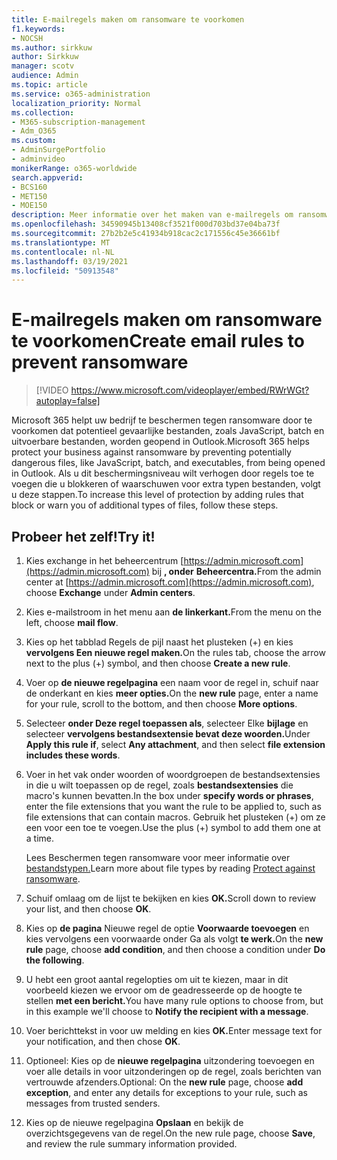 ```yaml
---
title: E-mailregels maken om ransomware te voorkomen
f1.keywords:
- NOCSH
ms.author: sirkkuw
author: Sirkkuw
manager: scotv
audience: Admin
ms.topic: article
ms.service: o365-administration
localization_priority: Normal
ms.collection:
- M365-subscription-management
- Adm_O365
ms.custom:
- AdminSurgePortfolio
- adminvideo
monikerRange: o365-worldwide
search.appverid:
- BCS160
- MET150
- MOE150
description: Meer informatie over het maken van e-mailregels om ransomware te voorkomen.
ms.openlocfilehash: 34590945b13408cf3521f000d703bd37e04ba73f
ms.sourcegitcommit: 27b2b2e5c41934b918cac2c171556c45e36661bf
ms.translationtype: MT
ms.contentlocale: nl-NL
ms.lasthandoff: 03/19/2021
ms.locfileid: "50913548"
---
```

# <a name="create-email-rules-to-prevent-ransomware"></a><span data-ttu-id="87644-103">E-mailregels maken om ransomware te voorkomen</span><span class="sxs-lookup"><span data-stu-id="87644-103">Create email rules to prevent ransomware</span></span>

> [!VIDEO https://www.microsoft.com/videoplayer/embed/RWrWGt?autoplay=false]

<span data-ttu-id="87644-104">Microsoft 365 helpt uw bedrijf te beschermen tegen ransomware door te voorkomen dat potentieel gevaarlijke bestanden, zoals JavaScript, batch en uitvoerbare bestanden, worden geopend in Outlook.</span><span class="sxs-lookup"><span data-stu-id="87644-104">Microsoft 365 helps protect your business against ransomware by preventing potentially dangerous files, like JavaScript, batch, and executables, from being opened in Outlook.</span></span> <span data-ttu-id="87644-105">Als u dit beschermingsniveau wilt verhogen door regels toe te voegen die u blokkeren of waarschuwen voor extra typen bestanden, volgt u deze stappen.</span><span class="sxs-lookup"><span data-stu-id="87644-105">To increase this level of protection by adding rules that block or warn you of additional types of files, follow these steps.</span></span>

## <a name="try-it"></a><span data-ttu-id="87644-106">Probeer het zelf!</span><span class="sxs-lookup"><span data-stu-id="87644-106">Try it!</span></span>

1. <span data-ttu-id="87644-107">Kies exchange in het beheercentrum [https://admin.microsoft.com](https://admin.microsoft.com) bij **, onder** **Beheercentra.**</span><span class="sxs-lookup"><span data-stu-id="87644-107">From the admin center at [https://admin.microsoft.com](https://admin.microsoft.com), choose **Exchange** under **Admin centers**.</span></span>
1. <span data-ttu-id="87644-108">Kies e-mailstroom in het menu aan **de linkerkant.**</span><span class="sxs-lookup"><span data-stu-id="87644-108">From the menu on the left, choose **mail flow**.</span></span>
1. <span data-ttu-id="87644-109">Kies op het tabblad Regels de pijl naast het plusteken (+) en kies **vervolgens Een nieuwe regel maken.**</span><span class="sxs-lookup"><span data-stu-id="87644-109">On the rules tab, choose the arrow next to the plus (+) symbol, and then choose **Create a new rule**.</span></span>
1. <span data-ttu-id="87644-110">Voer op **de nieuwe regelpagina** een naam voor de regel in, schuif naar de onderkant en kies **meer opties.**</span><span class="sxs-lookup"><span data-stu-id="87644-110">On the **new rule** page, enter a name for your rule, scroll to the bottom, and then choose **More options**.</span></span>
1. <span data-ttu-id="87644-111">Selecteer **onder Deze regel toepassen als**, selecteer Elke **bijlage** en selecteer **vervolgens bestandsextensie bevat deze woorden.**</span><span class="sxs-lookup"><span data-stu-id="87644-111">Under **Apply this rule if**, select **Any attachment**, and then select **file extension includes these words**.</span></span>
1. <span data-ttu-id="87644-112">Voer in het vak onder woorden of woordgroepen de bestandsextensies in die u wilt toepassen op de regel, zoals **bestandsextensies** die macro's kunnen bevatten.</span><span class="sxs-lookup"><span data-stu-id="87644-112">In the box under **specify words or phrases**, enter the file extensions that you want the rule to be applied to, such as file extensions that can contain macros.</span></span> <span data-ttu-id="87644-113">Gebruik het plusteken (+) om ze een voor een toe te voegen.</span><span class="sxs-lookup"><span data-stu-id="87644-113">Use the plus (+) symbol to add them one at a time.</span></span>

    <span data-ttu-id="87644-114">Lees Beschermen tegen ransomware voor meer informatie over [bestandstypen.](../admin/security-and-compliance/secure-your-business-data.md#ransomware)</span><span class="sxs-lookup"><span data-stu-id="87644-114">Learn more about file types by reading [Protect against ransomware](../admin/security-and-compliance/secure-your-business-data.md#ransomware).</span></span>

1. <span data-ttu-id="87644-115">Schuif omlaag om de lijst te bekijken en kies **OK.**</span><span class="sxs-lookup"><span data-stu-id="87644-115">Scroll down to review your list, and then choose **OK**.</span></span>
1. <span data-ttu-id="87644-116">Kies op **de pagina** Nieuwe regel de optie **Voorwaarde toevoegen** en kies vervolgens een voorwaarde onder Ga als volgt **te werk.**</span><span class="sxs-lookup"><span data-stu-id="87644-116">On the **new rule** page, choose **add condition**, and then choose a condition under **Do the following**.</span></span>
1. <span data-ttu-id="87644-117">U hebt een groot aantal regelopties om uit te kiezen, maar in dit voorbeeld kiezen we ervoor om de geadresseerde op de hoogte te stellen **met een bericht.**</span><span class="sxs-lookup"><span data-stu-id="87644-117">You have many rule options to choose from, but in this example we'll choose to **Notify the recipient with a message**.</span></span>
1. <span data-ttu-id="87644-118">Voer berichttekst in voor uw melding en kies **OK.**</span><span class="sxs-lookup"><span data-stu-id="87644-118">Enter message text for your notification, and then chose **OK**.</span></span>
1. <span data-ttu-id="87644-119">Optioneel: Kies op de  **nieuwe regelpagina** uitzondering toevoegen en voer alle details in voor uitzonderingen op de regel, zoals berichten van vertrouwde afzenders.</span><span class="sxs-lookup"><span data-stu-id="87644-119">Optional: On the **new rule** page, choose **add exception**, and enter any details for exceptions to your rule, such as messages from trusted senders.</span></span>
1. <span data-ttu-id="87644-120">Kies op de nieuwe regelpagina **Opslaan** en bekijk de overzichtsgegevens van de regel.</span><span class="sxs-lookup"><span data-stu-id="87644-120">On the new rule page, choose **Save**, and review the rule summary information provided.</span></span>